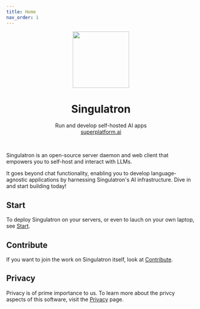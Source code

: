 ```yaml
---
title: Home
nav_order: 1
---
```


<p align="center">
  <img width="150px" src="https://singulatron.com/assets/logo-lighter.svg" />
  <div align="center">
    <span>
      <h1>Singulatron</h1>
    </span>
    <di>Run and develop self-hosted AI apps</di>
    <div>
      <a href="https://superplatform.ai">superplatform.ai</a>
    </div>
  </div>
</p>
<br />

Singulatron is an open-source server daemon and web client that empowers you to self-host and interact with LLMs.

It goes beyond chat functionality, enabling you to develop language-agnostic applications by harnessing Singulatron's AI infrastructure. Dive in and start building today!

## Start

To deploy Singulatron on your servers, or even to lauch on your own laptop, see [Start](./start/).

## Contribute

If you want to join the work on Singulatron itself, look at [Contribute](./contribute/).

## Privacy

Privacy is of prime importance to us. To learn more about the privcy aspects of this software, visit the [Privacy](./privacy) page.
